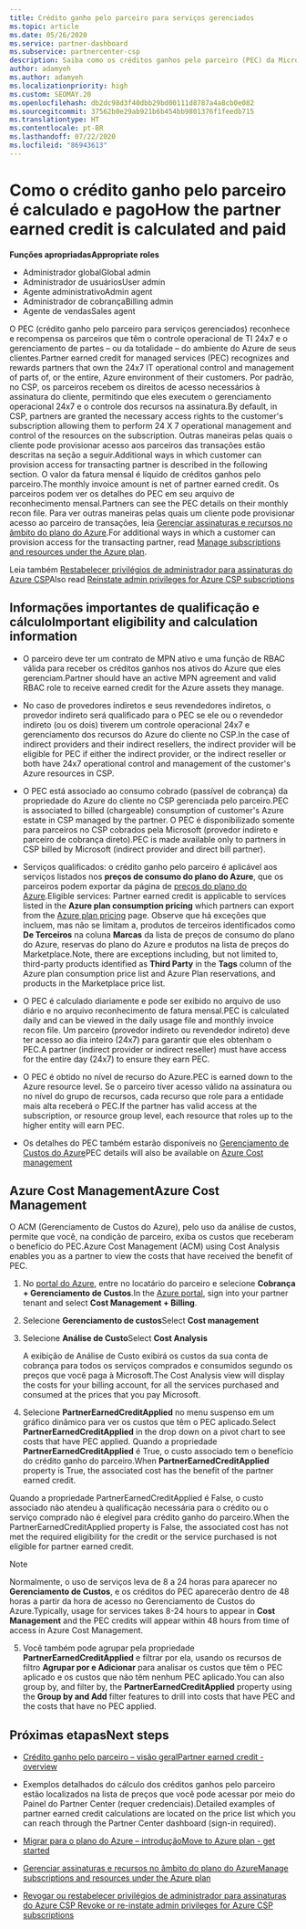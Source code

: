```yaml
---
title: Crédito ganho pelo parceiro para serviços gerenciados
ms.topic: article
ms.date: 05/26/2020
ms.service: partner-dashboard
ms.subservice: partnercenter-csp
description: Saiba como os créditos ganhos pelo parceiro (PEC) da Microsoft para serviços gerenciados são calculados e pagos, e como verificar se você se qualifica.
author: adamyeh
ms.author: adamyeh
ms.localizationpriority: high
ms.custom: SEOMAY.20
ms.openlocfilehash: db2dc98d3f40dbb29bd00111d8787a4a8cb0e082
ms.sourcegitcommit: 37562b0e29ab921b6b454bb9801376f1feedb715
ms.translationtype: HT
ms.contentlocale: pt-BR
ms.lasthandoff: 07/22/2020
ms.locfileid: "86943613"
---
```

# <a name="how-the-partner-earned-credit-is-calculated-and-paid"></a><span data-ttu-id="a29ad-103">Como o crédito ganho pelo parceiro é calculado e pago</span><span class="sxs-lookup"><span data-stu-id="a29ad-103">How the partner earned credit is calculated and paid</span></span>

<span data-ttu-id="a29ad-104">**Funções apropriadas**</span><span class="sxs-lookup"><span data-stu-id="a29ad-104">**Appropriate roles**</span></span>

- <span data-ttu-id="a29ad-105">Administrador global</span><span class="sxs-lookup"><span data-stu-id="a29ad-105">Global admin</span></span>
- <span data-ttu-id="a29ad-106">Administrador de usuários</span><span class="sxs-lookup"><span data-stu-id="a29ad-106">User admin</span></span>
- <span data-ttu-id="a29ad-107">Agente administrativo</span><span class="sxs-lookup"><span data-stu-id="a29ad-107">Admin agent</span></span>
- <span data-ttu-id="a29ad-108">Administrador de cobrança</span><span class="sxs-lookup"><span data-stu-id="a29ad-108">Billing admin</span></span>
- <span data-ttu-id="a29ad-109">Agente de vendas</span><span class="sxs-lookup"><span data-stu-id="a29ad-109">Sales agent</span></span>

<span data-ttu-id="a29ad-110">O PEC (crédito ganho pelo parceiro para serviços gerenciados) reconhece e recompensa os parceiros que têm o controle operacional de TI 24x7 e o gerenciamento de partes – ou da totalidade – do ambiente do Azure de seus clientes.</span><span class="sxs-lookup"><span data-stu-id="a29ad-110">Partner earned credit for managed services (PEC) recognizes and rewards partners that own the 24x7 IT operational control and management of parts of, or the entire, Azure environment of their customers.</span></span> <span data-ttu-id="a29ad-111">Por padrão, no CSP, os parceiros recebem os direitos de acesso necessários à assinatura do cliente, permitindo que eles executem o gerenciamento operacional 24x7 e o controle dos recursos na assinatura.</span><span class="sxs-lookup"><span data-stu-id="a29ad-111">By default, in CSP, partners are granted the necessary access rights to the customer's subscription allowing them to perform 24 X 7 operational management and control of the resources on the subscription.</span></span> <span data-ttu-id="a29ad-112">Outras maneiras pelas quais o cliente pode provisionar acesso aos parceiros das transações estão descritas na seção a seguir.</span><span class="sxs-lookup"><span data-stu-id="a29ad-112">Additional ways in which customer can provision access for transacting partner is described in the following section.</span></span> <span data-ttu-id="a29ad-113">O valor da fatura mensal é líquido de créditos ganhos pelo parceiro.</span><span class="sxs-lookup"><span data-stu-id="a29ad-113">The monthly invoice amount is net of partner earned credit.</span></span> <span data-ttu-id="a29ad-114">Os parceiros podem ver os detalhes do PEC em seu arquivo de reconhecimento mensal.</span><span class="sxs-lookup"><span data-stu-id="a29ad-114">Partners can see the PEC details on their monthly recon file.</span></span> <span data-ttu-id="a29ad-115">Para ver outras maneiras pelas quais um cliente pode provisionar acesso ao parceiro de transações, leia [Gerenciar assinaturas e recursos no âmbito do plano do Azure](azure-plan-manage.md).</span><span class="sxs-lookup"><span data-stu-id="a29ad-115">For additional ways in which a customer can provision access for the transacting partner, read [Manage subscriptions and resources under the Azure plan](azure-plan-manage.md).</span></span>

<span data-ttu-id="a29ad-116">Leia também [Restabelecer privilégios de administrador para assinaturas do Azure CSP](revoke-reinstate-csp.md)</span><span class="sxs-lookup"><span data-stu-id="a29ad-116">Also read [Reinstate admin privileges for Azure CSP subscriptions](revoke-reinstate-csp.md)</span></span>

## <a name="important-eligibility-and-calculation-information"></a><span data-ttu-id="a29ad-117">Informações importantes de qualificação e cálculo</span><span class="sxs-lookup"><span data-stu-id="a29ad-117">Important eligibility and calculation information</span></span>

- <span data-ttu-id="a29ad-118">O parceiro deve ter um contrato de MPN ativo e uma função de RBAC válida para receber os créditos ganhos nos ativos do Azure que eles gerenciam.</span><span class="sxs-lookup"><span data-stu-id="a29ad-118">Partner should have an active MPN agreement and valid RBAC role to receive earned credit for the Azure assets they manage.</span></span> 

- <span data-ttu-id="a29ad-119">No caso de provedores indiretos e seus revendedores indiretos, o provedor indireto será qualificado para o PEC se ele ou o revendedor indireto (ou os dois) tiverem um controle operacional 24x7 e gerenciamento dos recursos do Azure do cliente no CSP.</span><span class="sxs-lookup"><span data-stu-id="a29ad-119">In the case of indirect providers and their indirect resellers, the indirect provider will be eligible for PEC if either the indirect provider, or the indirect reseller or both have 24x7 operational control and management of the customer's Azure resources in CSP.</span></span>

- <span data-ttu-id="a29ad-120">O PEC está associado ao consumo cobrado (passível de cobrança) da propriedade do Azure do cliente no CSP gerenciada pelo parceiro.</span><span class="sxs-lookup"><span data-stu-id="a29ad-120">PEC is associated to billed (chargeable) consumption of customer's Azure estate in CSP managed by the partner.</span></span> <span data-ttu-id="a29ad-121">O PEC é disponibilizado somente para parceiros no CSP cobrados pela Microsoft (provedor indireto e parceiro de cobrança direto).</span><span class="sxs-lookup"><span data-stu-id="a29ad-121">PEC is made available only to partners in CSP billed by Microsoft (indirect provider and direct bill partner).</span></span> 

- <span data-ttu-id="a29ad-122">Serviços qualificados: o crédito ganho pelo parceiro é aplicável aos serviços listados nos **preços de consumo do plano do Azure**, que os parceiros podem exportar da página de [preços do plano do Azure](https://partner.microsoft.com/commerce/sales).</span><span class="sxs-lookup"><span data-stu-id="a29ad-122">Eligible services: Partner earned credit is applicable to services listed in the **Azure plan consumption pricing** which partners can export from the [Azure plan pricing](https://partner.microsoft.com/commerce/sales) page.</span></span> <span data-ttu-id="a29ad-123">Observe que há exceções que incluem, mas não se limitam a, produtos de terceiros identificados como **De Terceiros** na coluna **Marcas** da lista de preços de consumo do plano do Azure, reservas do plano do Azure e produtos na lista de preços do Marketplace.</span><span class="sxs-lookup"><span data-stu-id="a29ad-123">Note, there are exceptions including, but not limited to, third-party products identified as **Third Party** in  the **Tags** column of the Azure plan consumption price list and Azure Plan reservations, and products in the Marketplace price list.</span></span>

- <span data-ttu-id="a29ad-124">O PEC é calculado diariamente e pode ser exibido no arquivo de uso diário e no arquivo reconhecimento de fatura mensal.</span><span class="sxs-lookup"><span data-stu-id="a29ad-124">PEC is calculated daily and can be viewed in the daily usage file and monthly invoice recon file.</span></span> <span data-ttu-id="a29ad-125">Um parceiro (provedor indireto ou revendedor indireto) deve ter acesso ao dia inteiro (24x7) para garantir que eles obtenham o PEC.</span><span class="sxs-lookup"><span data-stu-id="a29ad-125">A partner (indirect provider or indirect reseller) must have access for the entire day (24x7) to ensure they earn PEC.</span></span>  

- <span data-ttu-id="a29ad-126">O PEC é obtido no nível de recurso do Azure.</span><span class="sxs-lookup"><span data-stu-id="a29ad-126">PEC is earned down to the Azure resource level.</span></span> <span data-ttu-id="a29ad-127">Se o parceiro tiver acesso válido na assinatura ou no nível do grupo de recursos, cada recurso que role para a entidade mais alta receberá o PEC.</span><span class="sxs-lookup"><span data-stu-id="a29ad-127">If the partner has valid access at the subscription, or resource group level, each resource that roles up to the higher entity will earn PEC.</span></span>  

- <span data-ttu-id="a29ad-128">Os detalhes do PEC também estarão disponíveis no [Gerenciamento de Custos do Azure](https://go.microsoft.com/fwlink/?linkid=2106482)</span><span class="sxs-lookup"><span data-stu-id="a29ad-128">PEC details will also be available on [Azure Cost management](https://go.microsoft.com/fwlink/?linkid=2106482)</span></span>

## <a name="azure-cost-management"></a><span data-ttu-id="a29ad-129">Azure Cost Management</span><span class="sxs-lookup"><span data-stu-id="a29ad-129">Azure Cost Management</span></span>

<span data-ttu-id="a29ad-130">O ACM (Gerenciamento de Custos do Azure), pelo uso da análise de custos, permite que você, na condição de parceiro, exiba os custos que receberam o benefício do PEC.</span><span class="sxs-lookup"><span data-stu-id="a29ad-130">Azure Cost Management (ACM) using Cost Analysis enables you as a partner to view the costs that have received the benefit of PEC.</span></span>  

1. <span data-ttu-id="a29ad-131">No [portal do Azure](https://portal.azure.com), entre no locatário do parceiro e selecione **Cobrança + Gerenciamento de Custos**.</span><span class="sxs-lookup"><span data-stu-id="a29ad-131">In the [Azure portal](https://portal.azure.com), sign into your partner tenant and select **Cost Management + Billing**.</span></span>

2. <span data-ttu-id="a29ad-132">Selecione **Gerenciamento de custos**</span><span class="sxs-lookup"><span data-stu-id="a29ad-132">Select **Cost management**</span></span>

3. <span data-ttu-id="a29ad-133">Selecione **Análise de Custo**</span><span class="sxs-lookup"><span data-stu-id="a29ad-133">Select **Cost Analysis**</span></span>

   <span data-ttu-id="a29ad-134">A exibição de Análise de Custo exibirá os custos da sua conta de cobrança para todos os serviços comprados e consumidos segundo os preços que você paga à Microsoft.</span><span class="sxs-lookup"><span data-stu-id="a29ad-134">The Cost Analysis view will display the costs for your billing account, for all the services purchased and consumed at the prices that you pay Microsoft.</span></span>

4. <span data-ttu-id="a29ad-135">Selecione **PartnerEarnedCreditApplied** no menu suspenso em um gráfico dinâmico para ver os custos que têm o PEC aplicado.</span><span class="sxs-lookup"><span data-stu-id="a29ad-135">Select **PartnerEarnedCreditApplied** in the drop down on a pivot chart to see costs that have PEC applied.</span></span> <span data-ttu-id="a29ad-136">Quando a propriedade **PartnerEarnedCreditApplied** é True, o custo associado tem o benefício do crédito ganho do parceiro.</span><span class="sxs-lookup"><span data-stu-id="a29ad-136">When **PartnerEarnedCreditApplied** property is True, the associated cost has the benefit of the partner earned credit.</span></span> 

<span data-ttu-id="a29ad-137">Quando a propriedade PartnerEarnedCreditApplied é False, o custo associado não atendeu à qualificação necessária para o crédito ou o serviço comprado não é elegível para crédito ganho do parceiro.</span><span class="sxs-lookup"><span data-stu-id="a29ad-137">When the PartnerEarnedCreditApplied property is False, the associated cost has not met the required eligibility for the credit or the service purchased is not eligible for partner earned credit.</span></span>

>[!NOTE] 
><span data-ttu-id="a29ad-138">Normalmente, o uso de serviços leva de 8 a 24 horas para aparecer no **Gerenciamento de Custos**, e os créditos do PEC aparecerão dentro de 48 horas a partir da hora de acesso no Gerenciamento de Custos do Azure.</span><span class="sxs-lookup"><span data-stu-id="a29ad-138">Typically, usage for services takes 8-24 hours to appear in **Cost Management** and the PEC credits will appear within 48 hours from time of access in Azure Cost Management.</span></span>

5. <span data-ttu-id="a29ad-139">Você também pode agrupar pela propriedade **PartnerEarnedCreditApplied** e filtrar por ela, usando os recursos de filtro **Agrupar por e Adicionar** para analisar os custos que têm o PEC aplicado e os custos que não têm nenhum PEC aplicado.</span><span class="sxs-lookup"><span data-stu-id="a29ad-139">You can also group by, and filter by, the **PartnerEarnedCreditApplied** property using the **Group by and Add** filter features to drill into costs that have PEC and the costs that have no PEC applied.</span></span>

## <a name="next-steps"></a><span data-ttu-id="a29ad-140">Próximas etapas</span><span class="sxs-lookup"><span data-stu-id="a29ad-140">Next steps</span></span>

- [<span data-ttu-id="a29ad-141">Crédito ganho pelo parceiro – visão geral</span><span class="sxs-lookup"><span data-stu-id="a29ad-141">Partner earned credit - overview</span></span>](partner-earned-credit.md)

- <span data-ttu-id="a29ad-142">Exemplos detalhados do cálculo dos créditos ganhos pelo parceiro estão localizados na lista de preços que você pode acessar por meio do Painel do Partner Center (requer credenciais).</span><span class="sxs-lookup"><span data-stu-id="a29ad-142">Detailed examples of partner earned credit calculations are located on the price list which you can reach through the Partner Center dashboard (sign-in required).</span></span>

- [<span data-ttu-id="a29ad-143">Migrar para o plano do Azure – introdução</span><span class="sxs-lookup"><span data-stu-id="a29ad-143">Move to Azure plan - get started</span></span>](azure-plan-get-started.md)

- [<span data-ttu-id="a29ad-144">Gerenciar assinaturas e recursos no âmbito do plano do Azure</span><span class="sxs-lookup"><span data-stu-id="a29ad-144">Manage subscriptions and resources under the Azure plan</span></span>](azure-plan-manage.md)

- [<span data-ttu-id="a29ad-145">Revogar ou restabelecer privilégios de administrador para assinaturas do Azure CSP </span><span class="sxs-lookup"><span data-stu-id="a29ad-145">Revoke or re-instate admin privileges for Azure CSP subscriptions  </span></span>](revoke-reinstate-csp.md)

